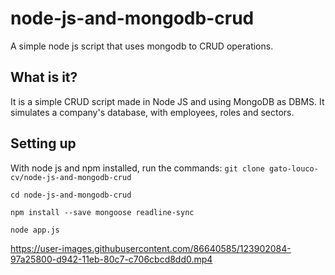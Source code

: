 # node-js-and-mongodb-crud
A simple node js script that uses mongodb to CRUD operations.

## What is it?
It is a simple CRUD script made in Node JS and using MongoDB as DBMS.
It simulates a company's database, with employees, roles and sectors.

## Setting up
With node js and npm installed, run the commands:
`git clone gato-louco-cv/node-js-and-mongodb-crud`

`cd node-js-and-mongodb-crud`

`npm install --save mongoose readline-sync`

`node app.js`

https://user-images.githubusercontent.com/86640585/123902084-97a25800-d942-11eb-80c7-c706cbcd8dd0.mp4
